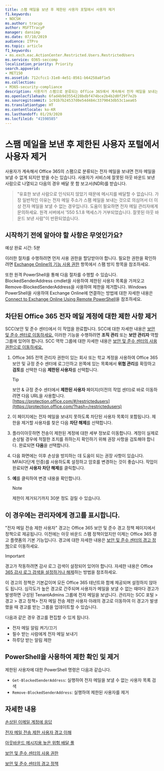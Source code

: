 ```yaml
---
title: 스팸 메일을 보낸 후 제한된 사용자 포털에서 사용자 제거
f1.keywords:
- NOCSH
ms.author: tracyp
author: MSFTTracyP
manager: dansimp
ms.date: 07/10/2019
audience: ITPro
ms.topic: article
f1_keywords:
- ms.exch.eac.ActionCenter.Restricted.Users.RestrictedUsers
ms.service: O365-seccomp
localization_priority: Priority
search.appverid:
- MET150
ms.assetid: 712cfcc1-31e8-4e51-8561-b64258a8f1e5
ms.collection:
- M365-security-compliance
description: 사용자가 스팸으로 분류되는 Office 365에서 계속해서 전자 메일을 보내는 경우 더 이상 메시지를 보낼 수 없게 됩니다.
ms.openlocfilehash: 6fad4b9d3554228bdbf474bce2b4b2d0f29f7e2b
ms.sourcegitcommit: 1c91b7b24537d0e54d484c3379043db53c1aea65
ms.translationtype: HT
ms.contentlocale: ko-KR
ms.lasthandoff: 01/29/2020
ms.locfileid: "41598585"
---
```

# <a name="removing-a-user-from-the-restricted-users-portal-after-sending-spam-email"></a>스팸 메일을 보낸 후 제한된 사용자 포털에서 사용자 제거

사용자가 계속해서 Office 365의 스팸으로 분류되는 전자 메일을 보내면 전자 메일을 보낼 수 없게 되지만 받을 수는 있습니다. 사용자가 서비스에 잘못된 아웃 바운드 보낸 사람으로 나열되고 다음의 경우 배달 못 함 보고서(NDR)를 받습니다.

> "유효한 보낸 사람으로 인식되지 않았기 때문에 메시지를 배달할 수 없습니다. 가장 일반적인 이유는 전자 메일 주소가 스팸 메일을 보내는 것으로 의심어서 더 이상 전자 메일을 보낼 수 없는 경우입니다.  도움이 필요하면 전자 메일 관리자에게 문의하세요. 원격 서버에서 '550 5.1.8 액세스가 거부되었습니다. 잘못된 아웃 바운드 보낸 사람"이 반환되었습니다.

## <a name="what-do-you-need-to-know-before-you-begin"></a>시작하기 전에 알아야 할 사항은 무엇인가요?
<a name="sectionSection0"> </a>

예상 완료 시간: 5분

이러한 절차를 수행하려면 먼저 사용 권한을 할당받아야 합니다. 필요한 권한을 확인하려면 [Exchange Online의 기능 사용 권한](https://docs.microsoft.com/exchange/permissions-exo/feature-permissions) 항목에서 스팸 방지 항목을 참조하세요.

또한 원격 PowerShell을 통해 다음 절차를 수행할 수 있습니다. BlockedSenderAddress cmdlet을 사용하여 제한된 사용자 목록을 가져오고 Remove-BlockedSenderAddress을 사용하여 제한을 제거합니다. Windows PowerShell을 사용하여 Exchange Online에 연결하는 방법에 대한 자세한 내용은 [Connect to Exchange Online Using Remote PowerShell](https://docs.microsoft.com/powershell/exchange/exchange-online/connect-to-exchange-online-powershell/connect-to-exchange-online-powershell)을 참조하세요.

## <a name="remove-restrictions-for-a-blocked-office-365-email-account"></a>차단된 Office 365 전자 메일 계정에 대한 제한 사항 제거

SCC(보안 및 준수 센터)에서 이 작업을 완료합니다. SCC에 대한 자세한 내용은 [보안 및 준수 센터로 이동하세요.](../../compliance/go-to-the-securitycompliance-center.md) 이러한 기능을 수행하려면 **조직 관리** 또는 **보안 관리자** 역할 그룹에 있어야 합니다. SCC 역학 그룹에 대한 자세한 내용은 [보안 및 준수 센터의 사용 권한으로 이동하세요.](permissions-in-the-security-and-compliance-center.md)

1. Office 365 전역 관리자 권한이 있는 회사 또는 학교 계정을 사용하여 Office 365 보안 및 규정 준수 센터에 로그인하고 왼쪽에 있는 목록에서 **위협 관리**를 확장하고 **검토**를 선택한 다음 **제한된 사용자**를 선택합니다.

    > [!TIP]
    > 보안 &amp; 규정 준수 센터에서 **제한된 사용자** 페이지(이전의 작업 센터)로 바로 이동하려면 다음 URL을 사용합니다. [https://protection.office.com/#/restrictedusers](https://protection.office.com/?hash=/restrictedusers)

2. 이 페이지에는 전자 메일을 보내지 못하도록 차단된 사용자 목록이 포함됩니다.  제한을 제거할 사용자를 찾은 다음 **차단 해제**를 선택합니다.

3. 플라이아웃하면 전송이 제한된 계정에 대한 세부 정보로 이동합니다. 계정이 실제로 손상될 경우에 적절한 조치를 취하는지 확인하기 위해 권장 사항을 검토해야 합니다. 완료되면 **다음**을 선택합니다.

4. 다음 화면에는 이후 손상을 방지하는 데 도움이 되는 권장 사항이 있습니다. MFA(다단계 인증)를 사용하도록 설정하고 암호를 변경하는 것이 좋습니다. 작업이 완료되면 **사용자 차단 해제**를 클릭합니다.

5. **예**를 클릭하여 변경 내용을 확인합니다.

    > [!NOTE]
    > 제한이 제거되기까지 30분 정도 걸릴 수 있습니다.

## <a name="making-sure-admins-are-alerted-when-this-happens"></a>이 경우에는 관리자에게 경고를 표시합니다.

"전자 메일 전송 제한 사용자" 경고는 Office 365 보안 및 준수 경고 정책 페이지에서 정책으로 제공됩니다. 이전에는 아웃 바운드 스팸 정책이었지만 이제는 Office 365 경고 플랫폼의 기본 기능입니다. 경고에 대한 자세한 내용은 [보안 및 준수 센터의 경고 정책](../../compliance/alert-policies.md)으로 이동하세요.

> [!IMPORTANT]
> 경고가 작동하려면 감사 로그 검색이 설정되어 있어야 합니다. 자세한 내용은 Office [365 감사 로그 검색을 설정하거나 해제](../../compliance/turn-audit-log-search-on-or-off.md)하는 방법을 참조하세요.

이 경고의 정책은 기본값이며 모든 Office 365 테넌트와 함께 제공되며 설정하지 않아도 됩니다. 심각도가 높은 경고로 간주되며 사용자가 메일을 보낼 수 없는 때마다 경고가 발생하면 구성된 TenantAdmins 그룹에 전자 메일을 보냅니다. 관리자는 SCC 포털 > 경고 > 경고 정책> 전자 메일 전송 제한 사용자 아래의 경고로 이동하여 이 경고가 발생했을 때 경고를 받는 그룹을 업데이트할 수 있습니다.

다음과 같은 경우 경고를 편집할 수 있게 됩니다.
- 전자 메일 알림 켜기/끄기
- 필수 받는 사람에게 전자 메일 보내기
- 하루당 받는 알림 제한

## <a name="checking-for-and-removing-restrictions-using-powershell"></a>PowerShell을 사용하여 제한 확인 및 제거
제한된 사용자에 대한 PowerShell 명령은 다음과 같습니다.
- `Get-BlockedSenderAddress`: 실행하여 전자 메일을 보낼 수 없는 사용자 목록 검색
- `Remove-BlockedSenderAddress`: 실행하여 제한된 사용자를 제거

## <a name="for-more-information"></a>자세한 내용

[손상된 이메일 계정에 응답](responding-to-a-compromised-email-account.md)

[전자 메일 전송 제한 사용자 경고 이해](https://docs.microsoft.com/office365/securitycompliance/alert-policies)

[아웃바운드 메시지용 높은 위험 배달 풀](high-risk-delivery-pool-for-outbound-messages.md)

[보안 및 준수 센터의 사용 권한](permissions-in-the-security-and-compliance-center.md)

[보안 및 준수 센터의 경고 정책](https://docs.microsoft.com/office365/securitycompliance/alert-policies)

